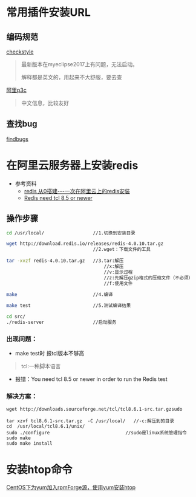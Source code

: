 # 常用插件安装URL

## 编码规范

[checkstyle](http://eclipse-cs.sourceforge.net/update )

> 最新版本在myeclipse2017上有问题，无法启动。
>
> 解释都是英文的，用起来不大舒服，要去查

[阿里p3c](<https://p3c.alibaba.com/plugin/eclipse/update>)

> 中文信息，比较友好



## 查找bug

[findbugs](http://findbugs.cs.umd.edu/eclipse)



# 在阿里云服务器上安装redis

-   参考资料
    -   [redis 从0搭建---一次在阿里云上的redis安装](https://blog.csdn.net/qq_41376740/article/details/81007226)
    -   [Redis need tcl 8.5 or newer](https://blog.csdn.net/luyee2010/article/details/18766911)

## 操作步骤

```bash
cd /usr/local/					//1.切换到安装目录

wget http://download.redis.io/releases/redis-4.0.10.tar.gz 
								//2.wget：下载文件的工具
								
tar -xvzf redis-4.0.10.tar.gz 	//3.tar:解压
                                    //x:解压
                                    //v:显示过程
                                    //z:先解压gzip格式的压缩文件（不必须）
                                    //f:使用文件
								
make							//4.编译

make test						//5.测试编译结果

cd src/
./redis-server 					//启动服务
```

### 出现问题：

-   make test时 报tcl版本不够高

>   tcl:一种脚本语言

-   报错：You need tcl 8.5 or newer in order to run the Redis test

### 解决方案：

```shell
wget http://downloads.sourceforge.net/tcl/tcl8.6.1-src.tar.gzsudo 

tar xzvf tcl8.6.1-src.tar.gz  -C /usr/local/   //-c:解压到的目录
cd  /usr/local/tcl8.6.1/unix/
sudo ./configure							//sudo是linux系统管理指令
sudo make
sudo make install 
```



# 安装htop命令

[CentOS下为yum加入rpmForge源，使用yum安装htop](<https://www.cnblogs.com/qiyebao/p/5461698.html>)

